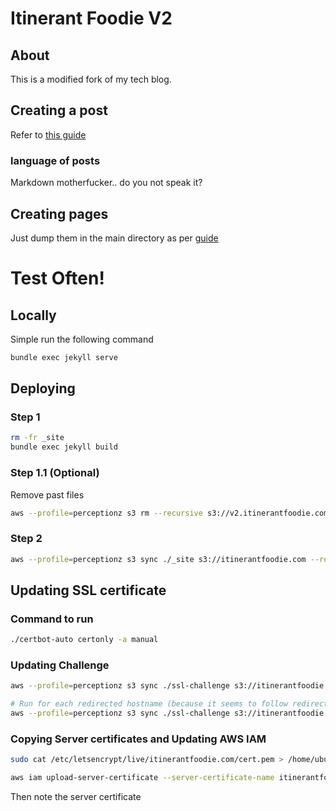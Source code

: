 # Itinerant Foodie V2
## About
This is a modified fork of my tech blog.

## Creating a post
Refer to [this guide](http://jekyllrb.com/docs/posts/)

### language of posts
Markdown motherfucker.. do you not speak it?

## Creating pages
Just dump them in the main directory as per [guide](http://jekyllrb.com/docs/pages/)

# Test Often!
## Locally
Simple run the following command

```bash
bundle exec jekyll serve
```

## Deploying
### Step 1
```bash
rm -fr _site
bundle exec jekyll build
```

### Step 1.1 (Optional)

Remove past files
```bash
aws --profile=perceptionz s3 rm --recursive s3://v2.itinerantfoodie.com/
```

### Step 2
```bash
aws --profile=perceptionz s3 sync ./_site s3://itinerantfoodie.com --region ap-northeast-2 --exclude '.DS_Store' --exclude 'node_modules/*' --exclude '.git/*' --exclude '.gitignore' --exclude 'Gemfile.*' --exclude '*.md' --acl public-read
```

## Updating SSL certificate
### Command to run
```bash
./certbot-auto certonly -a manual
```

### Updating Challenge
```bash
aws --profile=perceptionz s3 sync ./ssl-challenge s3://itinerantfoodie.com/.well-known/acme-challenge --region us-east-1 --acl public-read

# Run for each redirected hostname (because it seems to follow redirects to itinerantfoodie.com)
aws --profile=perceptionz s3 sync ./ssl-challenge s3://itinerantfoodie.com/.well-known/acme-challenge --region ap-northeast-2 --acl public-read
```

### Copying Server certificates and Updating AWS IAM
```bash
sudo cat /etc/letsencrypt/live/itinerantfoodie.com/cert.pem > /home/ubuntu/itinerantfoodie.com/cert.pem ; sudo cat /etc/letsencrypt/live/itinerantfoodie.com/privkey.pem > /home/ubuntu/itinerantfoodie.com/privkey.pem ;  sudo cat /etc/letsencrypt/live/itinerantfoodie.com/chain.pem > /home/ubuntu/itinerantfoodie.com/chain.pem ; sudo chown -R ubuntu /home/ubuntu/itinerantfoodie.com

aws iam upload-server-certificate --server-certificate-name itinerantfoodie`python -c "import datetime; import time; import math; print(math.floor(time.mktime(datetime.datetime.today().timetuple())))"` --certificate-body file:///home/ubuntu/itinerantfoodie.com/cert.pem --private-key file:///home/ubuntu/itinerantfoodie.com/privkey.pem --certificate-chain file:///home/ubuntu/itinerantfoodie.com/chain.pem --path /cloudfront/

```

Then note the server certificate
